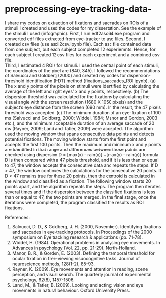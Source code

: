 # preprocessing-eye-tracking-data-
I share my codes on extraction of fixations and saccades on ROIs of a stimuli 
I created and used the codes for my dissertation. See the example of the stimuli I used (infographic). 
First, I run edf2asc64.exe program and converted edf files extracted from eye-tracker to asc files. 
Second, I created csv files (use ascii2csv.ipynb file). Each asc file contained data from one subject, but each subject completed 12 experiemnts. Hence, for each subject I created 12 csv files for each experiment and a combined csv file.  
Third, I estimated 4 ROIs for stimuli. I used the central point of each stimuli, the coordinates of the pixel are (840, 345). 
I followed the recommendations of Salvucci and Goldberg (2000) and created my codes for dispersion-threshold identification (I-DT) method (fixations_saccades_ROI.ipynb). 
(a) The x and y points of the pixels on stimuli were identified by calculating the average of the left and right eyes’ x and y points, respectively. 
(b) The dispersion threshold was calculated for the fixations by calculating the visual angle with the screen resolution (1680 X 1050 pixels) and the subject’s eye distance from the screen (690 mm). In the result, the 47 pixels threshold was accepted. 
(c) The minimum duration of an eye-fixation of 100 ms (Salvucci and Goldberg, 2000; Widdel, 1984; Manor and Gordon, 2003 etc.), and the minimum acceptable duration of an average saccade of 20 ms (Rayner, 2009; Land and Tatler, 2009) were accepted.
The algorithm used the moving window that spans consecutive data points and detects potential fixations. The moving window starts from the first point and accepts the first 100 points. Then the maximum and minimum x and y points are identified in that range and differences between those points are checked using dispersion D = [max(x) - rain(x)] +[max(y) - rain(y)] formula. D is then compared with a 47 pixels threshold, and if it is less than or equal to 47, the window accepts the consecutive data and repeats the steps. If D > 47, the window continues the calculations for the consecutive 20 points. If D > 47 remains true for these 20 points, then the centroid is calculated in the window and classified as a fixation. The following window starts 20 points apart, and the algorithm repeats the steps. The program then iterates several times and if the dispersion between the classified fixations is less than or equal to 47, the two points are merged. In the final stage, once the iterations were completed, the program classified the results as ROI fixations. 

References: 
1. Salvucci, D. D., & Goldberg, J. H. (2000, November). Identifying fixations and saccades in eye-tracking protocols. In Proceedings of the 2000 symposium on Eye tracking research & applications (pp. 71-78).
2. Widdel, H. (1984). Operational problems in analysing eye movements. In Advances in psychology (Vol. 22, pp. 21-29). North-Holland.
3. Manor, B. R., & Gordon, E. (2003). Defining the temporal threshold for ocular fixation in free-viewing visuocognitive tasks. Journal of neuroscience methods, 128(1-2), 85-93.
4. Rayner, K. (2009). Eye movements and attention in reading, scene perception, and visual search. The quarterly journal of experimental psychology, 62(8), 1457-1506.
5. Land, M., & Tatler, B. (2009). Looking and acting: vision and eye movements in natural behaviour. Oxford University Press.

